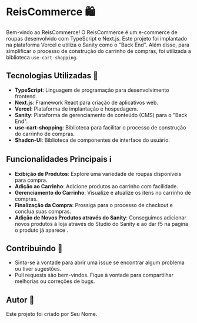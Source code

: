 # ReisCommerce 🛍️

Bem-vindo ao ReisCommerce! O ReisCommerce é um e-commerce de roupas desenvolvido com TypeScript e Next.js. Este projeto foi implantado na plataforma Vercel e utiliza o Sanity como o "Back End". Além disso, para simplificar o processo de construção do carrinho de compras, foi utilizada a biblioteca `use-cart-shopping`. 

## Tecnologias Utilizadas 🚀

- **TypeScript**: Linguagem de programação para desenvolvimento frontend.
- **Next.js**: Framework React para criação de aplicativos web.
- **Vercel**: Plataforma de implantação e hospedagem.
- **Sanity**: Plataforma de gerenciamento de conteúdo (CMS) para o "Back End".
- **use-cart-shopping**: Biblioteca para facilitar o processo de construção do carrinho de compras.
- **Shadcn-UI**: Biblioteca de componentes de interface do usuário.

## Funcionalidades Principais ℹ️

- **Exibição de Produtos**: Explore uma variedade de roupas disponíveis para compra.
- **Adição ao Carrinho**: Adicione produtos ao carrinho com facilidade.
- **Gerenciamento do Carrinho**: Visualize e atualize os itens no carrinho de compras.
- **Finalização da Compra**: Prossiga para o processo de checkout e conclua suas compras.
- **Adição de Novos Produtos através do Sanity**: Conseguimos adicionar novos produtos à loja através do Studio do Sanity e ao dar f5 na pagina o produto já aparece .
 
## Contribuindo 🤝

- Sinta-se à vontade para abrir uma issue se encontrar algum problema ou tiver sugestões.
- Pull requests são bem-vindos. Fique à vontade para compartilhar melhorias ou correções de bugs.

## Autor 📝

Este projeto foi criado por Seu Nome.



